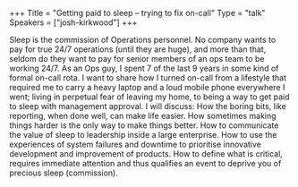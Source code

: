+++
Title = "Getting paid to sleep – trying to fix on-call"
Type = "talk"
Speakers = ["josh-kirkwood"]
+++

Sleep is the commission of Operations personnel. No company wants to pay for true 24/7 operations (until they are huge), and more than that, seldom do they want to pay for senior members of an ops team to be working 24/7. As an Ops guy, I spent 7 of the last 9 years in some kind of formal on-call rota. I want to share how I turned on-call from a lifestyle that required me to carry a heavy laptop and a loud mobile phone everywhere I went; living in perpetual fear of leaving my home, to being a way to get paid to sleep with management approval. I will discuss: How the boring bits, like reporting, when done well, can make life easier. How sometimes making things harder is the only way to make things better. How to communicate the value of sleep to leadership inside a large enterprise. How to use the experiences of system failures and downtime to prioritise innovative development and improvement of products. How to define what is critical, requires immediate attention and thus qualifies an event to deprive you of precious sleep (commission).
